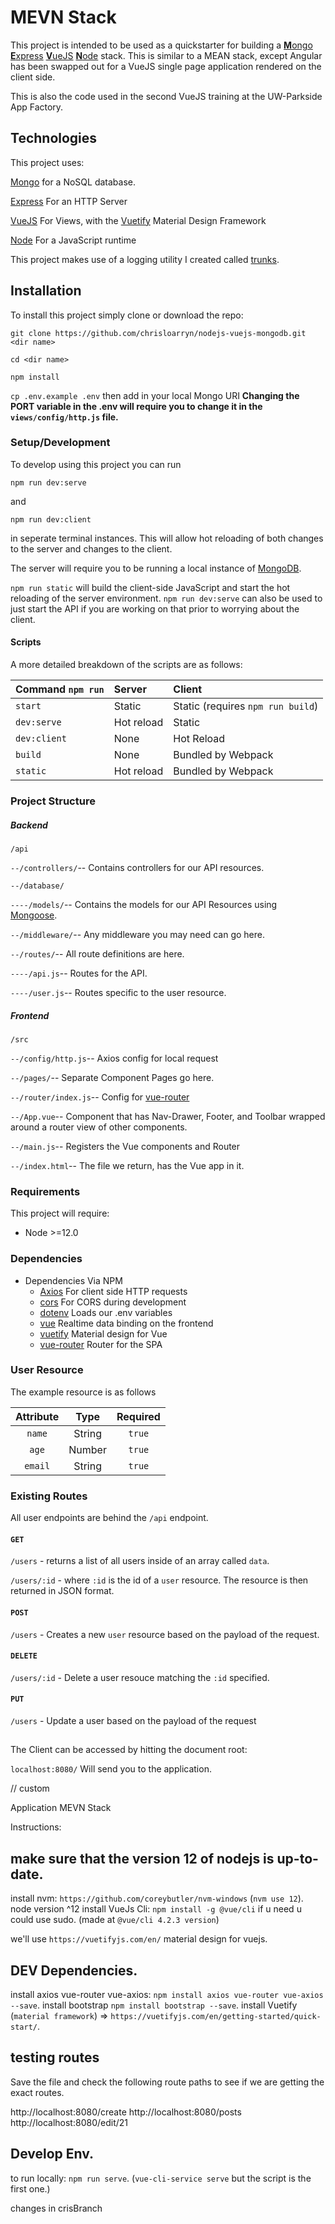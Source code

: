 # MEVN Stack

This project is intended to be used as a quickstarter for building a
[**M**ongo](https://www.mongodb.com/) [**E**xpress](https://expressjs.com/) [**V**ueJS](https://vuejs.org/) [**N**ode](https://nodejs.org/en/) stack. This is similar to a MEAN stack, except Angular has been swapped out for a VueJS single page application rendered on the client side.

This is also the code used in the second VueJS training at the UW-Parkside App Factory.

## Technologies
This project uses:

[Mongo](https://www.mongodb.com/) for a NoSQL database.

[Express](https://expressjs.com/) For an HTTP Server

[VueJS](https://vuejs.org/) For Views, with the [Vuetify](https://vuetifyjs.com/) Material Design Framework

[Node](https://nodejs.org/en/) For a JavaScript runtime

This project makes use of a logging utility I created called [trunks](https://github.com/aturingmachine/trunks).

## Installation

To install this project simply clone or download the repo:

`git clone https://github.com/chrisloarryn/nodejs-vuejs-mongodb.git <dir name>`

`cd <dir name>`

`npm install`

`cp .env.example .env` then add in your local Mongo URI **Changing the PORT variable in the .env will require you to change it in the `views/config/http.js` file.**

### Setup/Development

To develop using this project you can run 

`npm run dev:serve`

and

`npm run dev:client` 

in seperate terminal instances. This will allow hot reloading of both changes to the server and changes to the client.

The server will require you to be running a local instance of [MongoDB](https://www.mongodb.com/).

`npm run static` will build the client-side JavaScript and start the hot reloading of the server environment. `npm run dev:serve` can also be used to just start the API if you are working on that prior to worrying about the client.

#### Scripts

A more detailed breakdown of the scripts are as follows:

| Command `npm run`| Server | Client |
| :------------- |:------------- |:- 
| `start`| Static| Static (requires `npm run build`)
| `dev:serve`      	| Hot reload | Static
| `dev:client` 		| None | Hot Reload 
| `build` | None | Bundled by Webpack
| `static` | Hot reload | Bundled by Webpack

### Project Structure

##### Backend

`/api`

`--/controllers/`-- Contains controllers for our API resources.

`--/database/`

`----/models/`-- Contains the models for our API Resources using [Mongoose](http://mongoosejs.com/).

`--/middleware/`-- Any middleware you may need can go here.

`--/routes/`-- All route definitions are here.

`----/api.js`-- Routes for the API.

`----/user.js`-- Routes specific to the user resource.

##### Frontend

`/src`

`--/config/http.js`-- Axios config for local request 

`--/pages/`-- Separate Component Pages go here.

`--/router/index.js`-- Config for [vue-router](https://github.com/vuejs/vue-router)

`--/App.vue`-- Component that has Nav-Drawer, Footer, and Toolbar wrapped around a router view of other components.

`--/main.js`-- Registers the Vue components and Router

`--/index.html`-- The file we return, has the Vue app in it.

### Requirements

This project will require:

* Node >=12.0

### Dependencies 

* Dependencies Via NPM
	* [Axios](https://github.com/axios/axios) For client side HTTP requests
	* [cors](https://github.com/expressjs/cors) For CORS during development
	* [dotenv](https://github.com/motdotla/dotenv) Loads our .env variables
	* [vue](https://vuejs.org/) Realtime data binding on the frontend
	* [vuetify](https://vuetifyjs.com/vuetify/quick-start) Material design for Vue
	* [vue-router](https://github.com/vuejs/vue-router) Router for the SPA 

### User Resource
The example resource is as follows

| Attribute     | Type         | Required|
| :-------------: |:-------------:| :-----:  |
| `name`      	| String 		| `true`  |
| `age`      	| Number        | `true`  |
| `email` 		| String        | `true`  |


### Existing Routes

All user endpoints are behind the `/api` endpoint.

#### `GET`
`/users` - returns a list of all users inside of an array called `data`.

`/users/:id` - where `:id` is the id of a `user` resource. The resource is then returned in JSON format.

#### `POST`
`/users` - Creates a new `user` resource based on the payload of the request.

#### `DELETE`
`/users/:id` - Delete a user resouce matching the `:id` specified.

#### `PUT`
`/users` - Update a user based on the payload of the request

##

The Client can be accessed by hitting the document root:

`localhost:8080/` Will send you to the application.




// custom


Application MEVN Stack

Instructions:

## make sure that the version 12 of nodejs is up-to-date.

install nvm: `https://github.com/coreybutler/nvm-windows` (`nvm use 12`).
node version ^12
install VueJs Cli: `npm install -g @vue/cli` if u need u could use sudo. (made at `@vue/cli 4.2.3 version`)

we'll use `https://vuetifyjs.com/en/` material design for vuejs.


## DEV Dependencies.

install axios vue-router vue-axios: `npm install axios vue-router vue-axios --save`.
install bootstrap `npm install bootstrap --save`.
install Vuetify (`material framework`) => `https://vuetifyjs.com/en/getting-started/quick-start/`.

## testing routes

Save the file and check the following route paths to see if we are getting the exact routes.

http://localhost:8080/create
http://localhost:8080/posts
http://localhost:8080/edit/21

## Develop Env.
to run locally: `npm run serve`. (`vue-cli-service serve` but the script is the first one.)

changes in crisBranch
